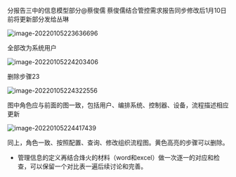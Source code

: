 分报告三中的信息模型部分@蔡俊儒 蔡俊儒结合管控需求报告同步修改后1月10日前将更新部分发给丛琳

![image-20220105223636696](C:\Users\28274\AppData\Roaming\Typora\typora-user-images\image-20220105223636696.png)

全部改为系统用户

![image-20220105224203406](C:\Users\28274\AppData\Roaming\Typora\typora-user-images\image-20220105224203406.png)

删除步骤23

![image-20220105224322556](C:\Users\28274\AppData\Roaming\Typora\typora-user-images\image-20220105224322556.png)

图中角色应与前面的图一致，包括用户、编排系统、控制器、设备，流程描述相应更新

![image-20220105224417439](C:\Users\28274\AppData\Roaming\Typora\typora-user-images\image-20220105224417439.png)

同上，角色一致、按照配置、查询、修改组织流程图。黄色高亮的步骤可以删除。

* 管理信息的定义再结合烽火的材料（word和excel）做一次逐一的对应和检查，可以保留一个对比表一遍后续讨论和完善。

